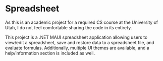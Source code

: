 # Spreadsheet

As this is an academic project for a required CS course at the University of Utah, I do not feel comfortable sharing the code in its entirety.

This project is a .NET MAUI spreadsheet application allowing users to view/edit a spreadsheet, save and restore data to a spreadsheet file, and evaluate formulas. Additionally, multiple UI themes are available, and a help/information section is included as well.
